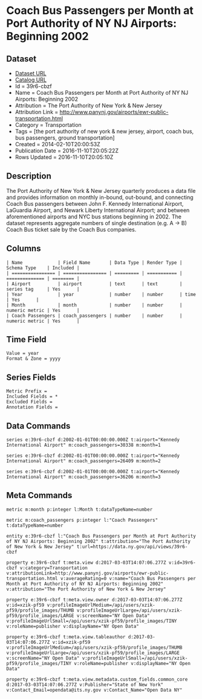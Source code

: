 # Coach Bus Passengers per Month at Port Authority of NY NJ Airports: Beginning 2002

## Dataset

* [Dataset URL](https://data.ny.gov/api/views/39r6-cbzf/rows.json?accessType=DOWNLOAD)
* [Catalog URL](https://catalog.data.gov/dataset/coach-bus-passengers-per-month-at-port-authority-of-ny-nj-airports-beginning-2002)
* Id = 39r6-cbzf
* Name = Coach Bus Passengers per Month at Port Authority of NY NJ Airports: Beginning 2002
* Attribution = The Port Authority of New York & New Jersey
* Attribution Link = http://www.panynj.gov/airports/ewr-public-transportation.html
* Category = Transportation
* Tags = [the port authority of new york & new jersey, airport, coach bus, bus passengers, ground transportation]
* Created = 2014-02-10T20:00:53Z
* Publication Date = 2016-11-10T20:05:22Z
* Rows Updated = 2016-11-10T20:05:10Z

## Description

The Port Authority of New York & New Jersey quarterly produces a data file and provides information on monthly in-bound, out-bound, and connecting Coach Bus passengers between John F. Kennedy International Airport, LaGuardia Airport, and Newark Liberty International Airport; and between aforementioned airports and NYC bus stations beginning in 2002. The dataset represents aggregate numbers of single destination (e.g. A -> B) Coach Bus ticket sale by the Coach Bus companies.

## Columns

```ls
| Name             | Field Name       | Data Type | Render Type | Schema Type    | Included | 
| ================ | ================ | ========= | =========== | ============== | ======== | 
| Airport          | airport          | text      | text        | series tag     | Yes      | 
| Year             | year             | number    | number      | time           | Yes      | 
| Month            | month            | number    | number      | numeric metric | Yes      | 
| Coach Passengers | coach_passengers | number    | number      | numeric metric | Yes      | 
```

## Time Field

```ls
Value = year
Format & Zone = yyyy
```

## Series Fields

```ls
Metric Prefix = 
Included Fields = *
Excluded Fields = 
Annotation Fields = 
```

## Data Commands

```ls
series e:39r6-cbzf d:2002-01-01T00:00:00.000Z t:airport="Kennedy International Airport" m:coach_passengers=30338 m:month=1

series e:39r6-cbzf d:2002-01-01T00:00:00.000Z t:airport="Kennedy International Airport" m:coach_passengers=26409 m:month=2

series e:39r6-cbzf d:2002-01-01T00:00:00.000Z t:airport="Kennedy International Airport" m:coach_passengers=36206 m:month=3
```

## Meta Commands

```ls
metric m:month p:integer l:Month t:dataTypeName=number

metric m:coach_passengers p:integer l:"Coach Passengers" t:dataTypeName=number

entity e:39r6-cbzf l:"Coach Bus Passengers per Month at Port Authority of NY NJ Airports: Beginning 2002" t:attribution="The Port Authority of New York & New Jersey" t:url=https://data.ny.gov/api/views/39r6-cbzf

property e:39r6-cbzf t:meta.view d:2017-03-03T14:07:06.277Z v:id=39r6-cbzf v:category=Transportation v:attributionLink=http://www.panynj.gov/airports/ewr-public-transportation.html v:averageRating=0 v:name="Coach Bus Passengers per Month at Port Authority of NY NJ Airports: Beginning 2002" v:attribution="The Port Authority of New York & New Jersey"

property e:39r6-cbzf t:meta.view.owner d:2017-03-03T14:07:06.277Z v:id=xzik-pf59 v:profileImageUrlMedium=/api/users/xzik-pf59/profile_images/THUMB v:profileImageUrlLarge=/api/users/xzik-pf59/profile_images/LARGE v:screenName="NY Open Data" v:profileImageUrlSmall=/api/users/xzik-pf59/profile_images/TINY v:roleName=publisher v:displayName="NY Open Data"

property e:39r6-cbzf t:meta.view.tableauthor d:2017-03-03T14:07:06.277Z v:id=xzik-pf59 v:profileImageUrlMedium=/api/users/xzik-pf59/profile_images/THUMB v:profileImageUrlLarge=/api/users/xzik-pf59/profile_images/LARGE v:screenName="NY Open Data" v:profileImageUrlSmall=/api/users/xzik-pf59/profile_images/TINY v:roleName=publisher v:displayName="NY Open Data"

property e:39r6-cbzf t:meta.view.metadata.custom_fields.common_core d:2017-03-03T14:07:06.277Z v:Publisher="State of New York" v:Contact_Email=opendata@its.ny.gov v:Contact_Name="Open Data NY"
```